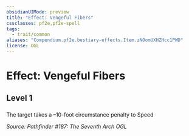 ```yaml
---
obsidianUIMode: preview
title: "Effect: Vengeful Fibers"
cssclasses: pf2e,pf2e-spell
tags:
  - trait/common
aliases: "Compendium.pf2e.bestiary-effects.Item.zNOomUXHZHcc1PWD"
license: OGL
---
```

# Effect: Vengeful Fibers
## Level 1
### 






The target takes a –10-foot circumstance penalty to Speed

*Source: Pathfinder #187: The Seventh Arch*
*OGL*